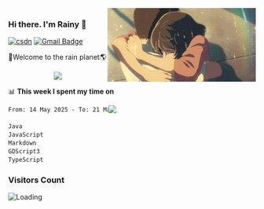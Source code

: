 <img  align='right' height="150" src="https://github.com/LikeRainDay/LikeRainDay/blob/master/pic/img_rain_1.gif?raw=true">



### Hi there. I'm Rainy :lemon:

[![csdn](https://img.shields.io/badge/-csdn-c14438?style=flat-square&logo=c&logoColor=white)](https://blog.csdn.net/qq_15807167)
[![Gmail Badge](https://img.shields.io/badge/-gmail-c14438?style=flat-square&logo=Gmail&logoColor=white&link=mailto:houshuai0816@gmail.com)](mailto:houshuai0816@gmail.com)

🚀Welcome to the rain planet🌎

<center>
<img align='center'  src="https://source.unsplash.com/user/rainyhehe/likes">
</center>

📊 **This week I spent my time on**

<img align='right'   width="300" src="https://github-readme-stats.vercel.app/api?username=LikeRainDay&show_icons=true&title_color=fff&icon_color=79ff97&text_color=9f9f9f&bg_color=151515&count_private=true">

<!--START_SECTION:waka-->

```txt
From: 14 May 2025 - To: 21 May 2025

Java                               15 hrs 8 mins   █████████████▒░░░░░░░░░░░   52.91 %
JavaScript                         3 hrs 33 mins   ███░░░░░░░░░░░░░░░░░░░░░░   12.43 %
Markdown                           2 hrs 22 mins   ██░░░░░░░░░░░░░░░░░░░░░░░   08.29 %
GDScript3                          1 hr 38 mins    █▒░░░░░░░░░░░░░░░░░░░░░░░   05.72 %
TypeScript                         1 hr 25 mins    █▒░░░░░░░░░░░░░░░░░░░░░░░   05.00 %
```

<!--END_SECTION:waka-->

### Visitors Count
<img align="left" src = "https://profile-counter.glitch.me/LikeRainDay/count.svg" alt ="Loading">
